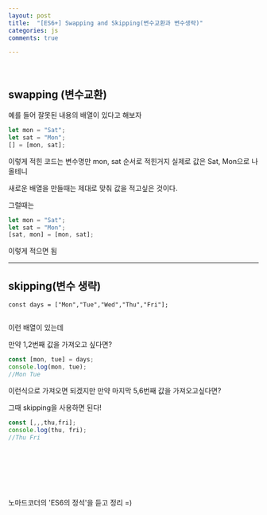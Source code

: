 ```yaml
---
layout: post
title:  "[ES6+] Swapping and Skipping(변수교환과 변수생략)"
categories: js 
comments: true

---
```


<br>

## swapping (변수교환)

예를 들어 잘못된 내용의 배열이 있다고 해보자

~~~javascript
let mon = "Sat";
let sat = "Mon";
[] = [mon, sat];
~~~

이렇게 적힌 코드는 변수명만 mon, sat 순서로 적힌거지 실제로 값은 Sat, Mon으로 나올테니

새로운 배열을 만들때는 제대로 맞춰 값을 적고싶은 것이다.

그럴때는 

~~~javascript
let mon = "Sat";
let sat = "Mon";
[sat, mon] = [mon, sat];
~~~

이렇게 적으면 됨

---

## skipping(변수 생략)

~~~
const days = ["Mon","Tue","Wed","Thu","Fri"];


~~~

이런 배열이 있는데

만약 1,2번째 값을 가져오고 싶다면?

~~~javascript
const [mon, tue] = days;
console.log(mon, tue);
//Mon Tue
~~~

이런식으로 가져오면 되겠지만 만약 마지막 5,6번째 값을 가져오고싶다면?

그때 skipping을 사용하면 된다!

~~~javascript
const [,,,thu,fri];
console.log(thu, fri);
//Thu Fri
~~~



<br>

<br>

<br>

<br>

<Br>

노마드코더의 'ES6의 정석'을 듣고 정리 =)











